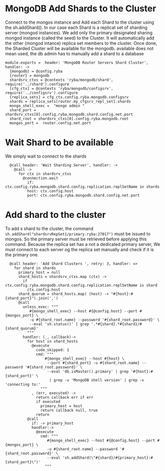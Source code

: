 
# MongoDB Add Shards to the Cluster


 Connect to the mongos instance and Add each Shard to the cluster using the sh.addShard().
 In our case each Shard is a replicat set of sharding server (mongod instances).
 We add only the primary designated sharing mongod instance (called the seed) to the Cluster.
 It will automatically add the other (mongod intance) replica set members to the cluster.
 Once done, the Sharded Cluster will be available for the mongodb.
 available does not mean used, the db admin has to manually add a shard to a database

    module.exports =  header: 'MongoDB Router Servers Shard Cluster', handler: ->
      {mongodb} = @config.ryba
      {router} = mongodb
      shardsrv_ctxs = @contexts 'ryba/mongodb/shard', require('../shard').configure
      [cfg_ctx] = @contexts 'ryba/mongodb/configsrv', require('../configsrv').configure
      {replica_sets} = cfg_ctx.config.ryba.mongodb.configsrv
      shards = replica_sets[router.my_cfgsrv_repl_set].shards
      mongo_shell_exec =  "mongo admin "
      shard_port = shardsrv_ctxs[0].config.ryba.mongodb.shard.config.net.port
      shard_root = shardsrv_ctxs[0].config.ryba.mongodb.root
      mongos_port =  router.config.net.port


# Wait Shard to be available

We simply wait to connect to the shards

      @call header: 'Wait Sharding Server', handler: ->
        @call ->
          for ctx in shardsrv_ctxs
            @connection.wait
              if:  ctx.config.ryba.mongodb.shard.config.replication.replSetName in shards
              host: ctx.config.host
              port: ctx.config.ryba.mongodb.shard.config.net.port

# Add shard to the cluster

To add s shard to the cluster, the command `sh.addShard("shardsrvRepSet1/primary.ryba:27017")`
must be issued to mongos.
So the primary server must be retrieved before applying this command. Because the replica set has a not a dedicated primary server,
We must connect to each server og the replica set manually and check if it is the primary one.


      @call header: 'Add Shard Clusters ', retry: 3, handler: =>
        for shard in shards
          primary_host = null
          shard_hosts = shardsrv_ctxs.map (ctx) ->
            if ctx.config.ryba.mongodb.shard.config.replication.replSetName is shard
              ctx.config.host
          shard_quorum = shard_hosts.map( (host) -> "#{host}:#{shard_port}").join(',')
          @call
            unless_exec: """
               #{mongo_shell_exec} --host #{@config.host} --port #{mongos_port} \
               -u #{shard_root.name} --password '#{shard_root.password}' \
               --eval 'sh.status()' | grep '.*#{shard}.*#{shard}/#{shard_quorum}'
              """
            handler: (_, callback)->
              for host in shard_hosts
                @execute
                  code_skipped: 1
                  cmd: """
                      #{mongo_shell_exec} --host #{host} \
                       --port #{shard_port} -u #{shard_root.name} --password '#{shard_root.password}' \
                       --eval 'db.isMaster().primary' | grep '#{host}:#{shard_port}' \
                        | grep -v 'MongoDB shell version' | grep -v 'connecting to:'
                    """
                , (err, executed) ->
                  return callback err if err
                  if executed
                    primary_host = host
                    return callback null, true
                  return
              @call
                if: -> primary_host
                handler:->
                  @execute
                    cmd: """
                       #{mongo_shell_exec} --host #{@config.host} --port #{mongos_port} \
                       -u #{shard_root.name} --password '#{shard_root.password}' \
                       --eval 'sh.addShard(\"#{shard}/#{primary_host}:#{shard_port}\")'
                      """
